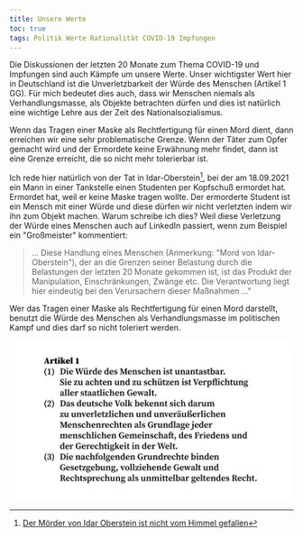 ```yaml
---
title: Unsere Werte
toc: true
tags: Politik Werte Rationalität COVID-19 Impfungen
---
```


Die Diskussionen der letzten 20 Monate zum Thema COVID-19 und Impfungen sind auch Kämpfe um unsere Werte. Unser wichtigster Wert hier in Deutschland ist die Unverletzbarkeit der Würde des Menschen (Artikel 1 GG). Für mich bedeutet dies auch, dass wir Menschen niemals als Verhandlungsmasse, als Objekte betrachten dürfen und dies ist natürlich eine wichtige Lehre aus der Zeit des Nationalsozialismus.

Wenn das Tragen einer Maske als Rechtfertigung für einen Mord dient, dann erreichen wir eine sehr problematische Grenze. Wenn der Täter zum Opfer gemacht wird und der Ermordete keine Erwähnung mehr findet, dann ist eine Grenze erreicht, die so nicht mehr tolerierbar ist.

Ich rede hier natürlich von der Tat in Idar-Oberstein[^idar], bei der am 18.09.2021 ein Mann in einer Tankstelle einen Studenten per Kopfschuß ermordet hat. Ermordet hat, weil er keine Maske tragen wollte. Der ermorderte Student ist ein Mensch mit einer Würde und diese dürfen wir nicht verletzten indem wir ihn zum Objekt machen. Warum schreibe ich dies? Weil diese Verletzung der Würde eines Menschen auch auf LinkedIn passiert, wenn zum Beispiel ein "Großmeister" kommentiert:

>... Diese Handlung eines Menschen (Anmerkung: "Mord von Idar-Oberstein"), der an die Grenzen seiner Belastung durch die Belastungen der letzten 20 Monate gekommen ist, ist das Produkt der Manipulation, Einschränkungen, Zwänge etc. Die Verantwortung liegt hier eindeutig bei den Verursachern dieser Maßnahmen ..."

Wer das Tragen einer Maske als Rechtfertigung für einen Mord darstellt, benutzt die Würde des Menschen als Verhandlungsmasse im politischen Kampf und dies darf so nicht toleriert werden.

![Artikel 1 GG](/assets/images/gg-artikel-1.png "Artikel 1 Grundgesetz")

[^idar]: [Der Mörder von Idar Oberstein ist nicht vom Himmel gefallen](https://www.linkedin.com/posts/christiantrutz_hatespeech-hasskommentare-activity-6847458805966503936-LerO/)